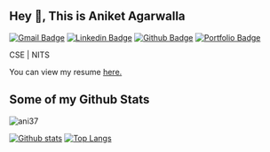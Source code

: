 
<!--
**ani37/ani37** is a ✨ _special_ ✨ repository because its `README.md` (this file) appears on your GitHub profile.

Here are some ideas to get you started:

- 🔭 I’m currently working on ...
- 🌱 I’m currently learning ...
- 👯 I’m looking to collaborate on ...
- 🤔 I’m looking for help with ...
- 💬 Ask me about ...
- 📫 How to reach me: ...
- 😄 Pronouns: ...
- ⚡ Fun fact: ...
-->

## Hey 👋, This is Aniket Agarwalla
[![Gmail Badge](https://img.shields.io/badge/-aniketagarwalla37@gmail.com-c14438?style=flat&logo=Gmail&logoColor=white&link=mailto:aniketagarwalla37@gmail.com)](mailto:aniketagarwalla37@gmail.com) 
[![Linkedin Badge](https://img.shields.io/badge/-ani37-0072b1?style=flat&logo=Linkedin&logoColor=white&link=https://www.linkedin.com/in/ani37/)](https://www.linkedin.com/in/ani37/) [![Github Badge](https://img.shields.io/badge/-ani37-grey?style=flat&logo=github&logoColor=white&link=https://github.com/ani37/)](https://www.github.com/ani37/) [![Portfolio Badge](https://img.shields.io/badge/portfolio-web-blue?style=flat&link=https://ani37.github.io//)](https://ani37.github.io//) <p align='left'>CSE | NITS </p>

<p align='left'> You can view my resume <a href='https://ani37.github.io/aniket_agarwalla_cv.pdf ' target=_blank><u>here</u>.</a></p>

## Some of my Github Stats
<p align=left> <img src=https://komarev.com/ghpvc/?username=ani37 alt=ani37 /> </p>

[![Github stats](https://github-readme-stats.vercel.app/api?username=ani37&show_icons=true&include_all_commits=true)](https://github.com/ani37/)
[![Top Langs](https://github-readme-stats.vercel.app/api/top-langs/?username=ani37&layout=compact)](https://github.com/ani37/)



